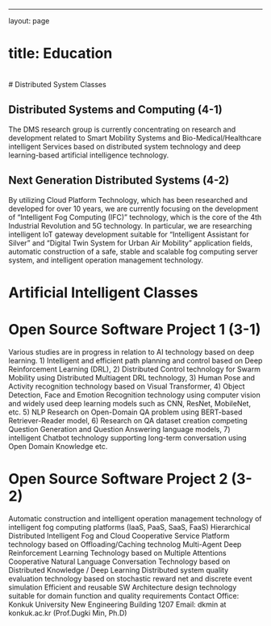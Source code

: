 ---
layout: page
# title: Education

<br/>
# Distributed System Classes

## Distributed Systems and Computing (4-1)
The DMS research group is currently concentrating on research and development related to Smart Mobility Systems and Bio-Medical/Healthcare intelligent Services based on distributed system technology and deep learning-based artificial intelligence technology.

## Next Generation Distributed Systems (4-2)
By utilizing Cloud Platform Technology, which has been researched and developed for over 10 years, we are currently focusing on the development of “Intelligent Fog Computing (IFC)” technology, which is the core of the 4th Industrial Revolution and 5G technology. In particular, we are researching intelligent IoT gateway development suitable for “Intelligent Assistant for Silver” and “Digital Twin System for Urban Air Mobility” application fields, automatic construction of a safe, stable and scalable fog computing server system, and intelligent operation management technology.

# Artificial Intelligent Classes

# Open Source Software Project 1 (3-1)
Various studies are in progress in relation to AI technology based on deep learning. 1) Intelligent and efficient path planning and control based on Deep Reinforcement Learning (DRL), 2) Distributed Control technology for Swarm Mobility using Distributed Multiagent DRL technology, 3) Human Pose and Activity recognition technology based on Visual Transformer, 4) Object Detection, Face and Emotion Recognition technology using computer vision and widely used deep learning models such as CNN, ResNet, MobileNet, etc. 5) NLP Research on Open-Domain QA problem using BERT-based Retriever-Reader model, 6) Research on QA dataset creation competing Question Generation and Question Answering language models, 7) intelligent Chatbot technology supporting long-term conversation using Open Domain Knowledge etc.

# Open Source Software Project 2 (3-2)
Automatic construction and intelligent operation management technology of intelligent fog computing platforms (IaaS, PaaS, SaaS, FaaS)
Hierarchical Distributed Intelligent Fog and Cloud Cooperative Service Platform technology based on Offloading/Caching technolog
Multi-Agent Deep Reinforcement Learning Technology based on Multiple Attentions
Cooperative Natural Language Conversation Technology based on Distributed Knowledge / Deep Learning
Distributed system quality evaluation technology based on stochastic reward net and discrete event simulation
Efficient and reusable SW Architecture design technology suitable for domain function and quality requirements
Contact
Office: Konkuk University New Engineering Building 1207
Email: dkmin at konkuk.ac.kr (Prof.Dugki Min, Ph.D) 

